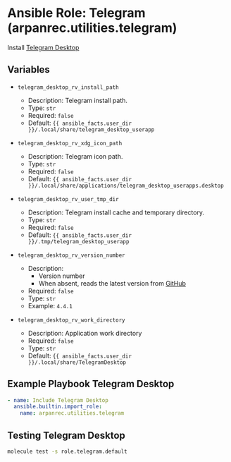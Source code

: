 # Ansible Role: Telegram (arpanrec.utilities.telegram)

Install [Telegram Desktop](https://desktop.telegram.org/)

## Variables

- `telegram_desktop_rv_install_path`

  - Description: Telegram install path.
  - Type: `str`
  - Required: `false`
  - Default: `{{ ansible_facts.user_dir }}/.local/share/telegram_desktop_userapp`

- `telegram_desktop_rv_xdg_icon_path`

  - Description: Telegram icon path.
  - Type: `str`
  - Required: `false`
  - Default: `{{ ansible_facts.user_dir }}/.local/share/applications/telegram_desktop_userapps.desktop`

- `telegram_desktop_rv_user_tmp_dir`

  - Description: Telegram install cache and temporary directory.
  - Type: `str`
  - Required: `false`
  - Default: `{{ ansible_facts.user_dir }}/.tmp/telegram_desktop_userapp`

- `telegram_desktop_rv_version_number`

  - Description:
    - Version number
    - When absent, reads the latest version from [GitHub](https://api.github.com/repos/telegramdesktop/tdesktop/releases/latest)
  - Required: `false`
  - Type: `str`
  - Example: `4.4.1`

- `telegram_desktop_rv_work_directory`
  - Description: Application work directory
  - Required: `false`
  - Type: `str`
  - Default: `{{ ansible_facts.user_dir }}/.local/share/TelegramDesktop`

## Example Playbook Telegram Desktop

```yaml
- name: Include Telegram Desktop
  ansible.builtin.import_role:
    name: arpanrec.utilities.telegram
```

## Testing Telegram Desktop

```bash
molecule test -s role.telegram.default
```
